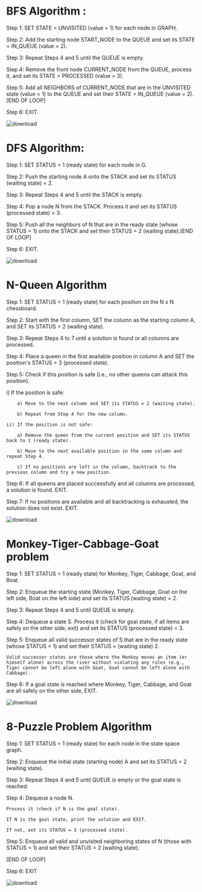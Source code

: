 # BFS Algorithm :


Step 1: SET STATE = UNVISITED (value = 1) for each node in GRAPH.

Step 2: Add the starting node START_NODE to the QUEUE and set its STATE = IN_QUEUE (value = 2).

Step 3: Repeat Steps 4 and 5 until the QUEUE is empty.

Step 4: Remove the front node CURRENT_NODE from the QUEUE, process it, and set its STATE = PROCESSED (value = 3).

Step 5: Add all NEIGHBORS of CURRENT_NODE that are in the UNVISITED state (value = 1) to the QUEUE and set their STATE = IN_QUEUE (value = 2).
[END OF LOOP]

Step 6: EXIT.

![download](https://github.com/user-attachments/assets/76f7c200-2a88-4f60-a8c4-b18f2c1b4b19)


# DFS Algorithm:


Step 1: SET STATUS = 1 (ready state) for each node in G.

Step 2: Push the starting node A onto the STACK and set its STATUS (waiting state) = 2.

Step 3: Repeat Steps 4 and 5 until the STACK is empty.

Step 4: Pop a node N from the STACK. Process it and set its STATUS (processed state) = 3.

Step 5: Push all the neighbors of N that are in the ready state (whose STATUS = 1) onto the STACK and set their STATUS = 2 (waiting state).[END OF LOOP]

Step 6: EXIT.


![download](https://github.com/user-attachments/assets/1416aca1-9fcd-4d9a-9486-f6bddab44fe9)


# N-Queen Algorithm


Step 1: SET STATUS = 1 (ready state) for each position on the N x N chessboard.

Step 2: Start with the first column, SET the column as the starting column A, and SET its STATUS = 2 (waiting state).

Step 3: Repeat Steps 4 to 7 until a solution is found or all columns are processed.

Step 4: Place a queen in the first available position in column A and SET the position's STATUS = 3 (processed state).

Step 5: Check if this position is safe (i.e., no other queens can attack this position).

i) If the position is safe:
    
        a) Move to the next column and SET its STATUS = 2 (waiting state).
        
        b) Repeat from Step 4 for the new column.
        
    ii) If the position is not safe:
    
        a) Remove the queen from the current position and SET its STATUS back to 1 (ready state).
        
        b) Move to the next available position in the same column and repeat Step 4.
        
        c) If no positions are left in the column, backtrack to the previous column and try a new position.
        
Step 6: If all queens are placed successfully and all columns are processed, a solution is found. EXIT.

Step 7: If no positions are available and all backtracking is exhausted, the solution does not exist. EXIT.


![download](https://github.com/user-attachments/assets/0d15077a-3b5c-443d-9b74-88ac6e580fbb)


# Monkey-Tiger-Cabbage-Goat problem


Step 1: SET STATUS = 1 (ready state) for Monkey, Tiger, Cabbage, Goat, and Boat.

Step 2: Enqueue the starting state (Monkey, Tiger, Cabbage, Goat on the left side, Boat on the left side) and set its STATUS (waiting state) = 2.

Step 3: Repeat Steps 4 and 5 until QUEUE is empty.

Step 4: Dequeue a state S. Process it (check for goal state, if all items are safely on the other side, exit) and set its STATUS (processed state) = 3.

Step 5: Enqueue all valid successor states of S that are in the ready state (whose STATUS = 1) and set their STATUS = (waiting state) 2.

    Valid successor states are those where the Monkey moves an item (or himself alone) across the river without violating any rules (e.g., Tiger cannot be left alone with Goat, Goat cannot be left alone with Cabbage).
    
Step 6: If a goal state is reached where Monkey, Tiger, Cabbage, and Goat are all safely on the other side, EXIT.


![download](https://github.com/user-attachments/assets/defec598-5a45-4564-9978-edb77acf873d)


# 8-Puzzle Problem Algorithm


Step 1: SET STATUS = 1 (ready state) for each node in the state space graph.

Step 2: Enqueue the initial state (starting node) A and set its STATUS = 2 (waiting state).

Step 3: Repeat Steps 4 and 5 until QUEUE is empty or the goal state is reached.

Step 4: Dequeue a node N.

    Process it (check if N is the goal state).
    
    If N is the goal state, print the solution and EXIT.

    If not, set its STATUS = 3 (processed state).

Step 5: Enqueue all valid and unvisited neighboring states of N (those with STATUS = 1) and set their STATUS = 2 (waiting state).

[END OF LOOP]

Step 6: EXIT

![download](https://github.com/user-attachments/assets/9060bebe-26dd-4a9a-9019-51f727d9ea02)
